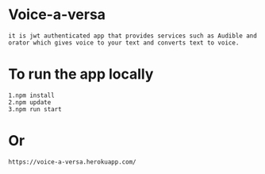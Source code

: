 #   Voice-a-versa
	it is jwt authenticated app that provides services such as Audible and orator which gives voice to your text and converts text to voice.

#  To run the app locally
	1.npm install
	2.npm update
	3.npm run start
# Or
	
	https://voice-a-versa.herokuapp.com/
